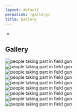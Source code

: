 ```yaml
---
layout: default
permalink: /gallery/
title: Gallery
---
```


<div id="popup" class="popup">
  <img id="gallery__image-popup" /> <span class="cross">&times;</span>
</div>

<div class="row">
  <div class="col-8 offset-2 center subtitle"><h2>Gallery</h2></div>
</div>

<div class="sub-content">
  <div class="row">
    <div class="col-6">
      <div class="gallery__image-wrapper">
        <img
          class="gallery__image"
          id="img1"
          src="../assets/img/1.jpg"
          alt="people taking part in field gun"
          title="field_gun_first"
          onclick="toggleImg('img1')"
        />
      </div>
    </div>
    <div class="col-6">
      <div class="gallery__image-wrapper">
        <img
          class="gallery__image"
          id="img2"
          src="../assets/img/2.jpg"
          alt="people taking part in field gun"
          title="field_gun_second"
          onclick="toggleImg('img2')"
        />
      </div>
    </div>
  </div>

  <div class="row">
    <div class="col-6">
      <div class="gallery__image-wrapper">
        <img
          class="gallery__image"
          id="img3"
          src="../assets/img/3.jpg"
          alt="people taking part in field gun"
          title="field_gun_third"
          onclick="toggleImg('img3')"
        />
      </div>
    </div>
    <div class="col-6">
      <div class="gallery__image-wrapper">
        <img
          class="gallery__image"
          id="img4"
          src="../assets/img/4.jpg"
          alt="people taking part in field gun"
          title="field_gun_fourth"
          onclick="toggleImg('img4')"
        />
      </div>
    </div>
  </div>

  <div class="row">
    <div class="col-6">
      <div class="gallery__image-wrapper">
        <img
          class="gallery__image"
          id="img5"
          src="../assets/img/5.jpg"
          alt="people taking part in field gun"
          title="field_gun_fifth"
          onclick="toggleImg('img5')"
        />
      </div>
    </div>
    <div class="col-6">
      <div class="gallery__image-wrapper">
        <img
          class="gallery__image"
          id="img6"
          src="../assets/img/6.jpg"
          alt="people taking part in field gun"
          title="field_gun_sixth"
          onclick="toggleImg('img6')"
        />
      </div>
    </div>
  </div>

  <div class="row">
    <div class="col-6">
      <div class="gallery__image-wrapper">
        <img
          class="gallery__image"
          id="img7"
          src="../assets/img/7.jpg"
          alt="people taking part in field gun"
          title="field_gun_seventh"
          onclick="toggleImg('img7')"
        />
      </div>
    </div>
    <div class="col-6">
      <div class="gallery__image-wrapper">
        <img
          class="gallery__image"
          id="img8"
          src="../assets/img/8.jpg"
          alt="people taking part in field gun"
          title="field_gun_eighth"
          onclick="toggleImg('img8')"
        />
      </div>
    </div>
  </div>

  <div class="row">
    <div class="col-6">
      <div class="gallery__image-wrapper">
        <img
          class="gallery__image"
          id="img9"
          src="../assets/img/9.jpg"
          alt="people taking part in field gun"
          title="field_gun_ninth"
          onclick="toggleImg('img9')"
        />
      </div>
    </div>
  </div>
</div>
